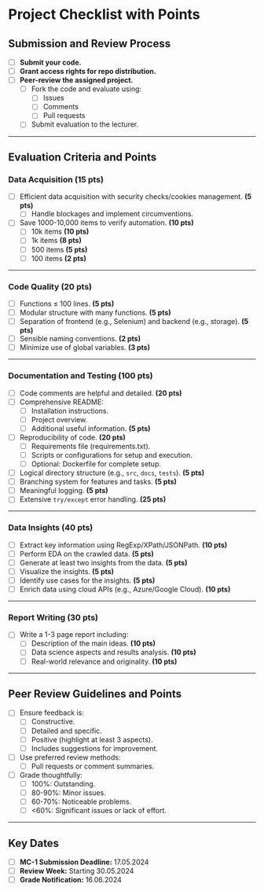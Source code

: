 # Project Checklist with Points

## Submission and Review Process
- [ ] **Submit your code.**
- [ ] **Grant access rights for repo distribution.**
- [ ] **Peer-review the assigned project.**
  - [ ] Fork the code and evaluate using:
    - [ ] Issues
    - [ ] Comments
    - [ ] Pull requests
  - [ ] Submit evaluation to the lecturer.

---

## Evaluation Criteria and Points

### Data Acquisition (15 pts)
- [ ] Efficient data acquisition with security checks/cookies management. **(5 pts)**
  - [ ] Handle blockages and implement circumventions.
- [ ] Save 1000-10,000 items to verify automation. **(10 pts)**
  - [ ] 10k items **(10 pts)**
  - [ ] 1k items **(8 pts)**
  - [ ] 500 items **(5 pts)**
  - [ ] 100 items **(2 pts)**

---

### Code Quality (20 pts)
- [ ] Functions ≤ 100 lines. **(5 pts)**
- [ ] Modular structure with many functions. **(5 pts)**
- [ ] Separation of frontend (e.g., Selenium) and backend (e.g., storage). **(5 pts)**
- [ ] Sensible naming conventions. **(2 pts)**
- [ ] Minimize use of global variables. **(3 pts)**

---

### Documentation and Testing (100 pts)
- [ ] Code comments are helpful and detailed. **(20 pts)**
- [ ] Comprehensive README:
  - [ ] Installation instructions.
  - [ ] Project overview.
  - [ ] Additional useful information. **(5 pts)**
- [ ] Reproducibility of code. **(20 pts)**
  - [ ] Requirements file (requirements.txt).
  - [ ] Scripts or configurations for setup and execution.
  - [ ] Optional: Dockerfile for complete setup.
- [ ] Logical directory structure (e.g., `src`, `docs`, `tests`). **(5 pts)**
- [ ] Branching system for features and tasks. **(5 pts)**
- [ ] Meaningful logging. **(5 pts)**
- [ ] Extensive `try/except` error handling. **(25 pts)**

---

### Data Insights (40 pts)
- [ ] Extract key information using RegExp/XPath/JSONPath. **(10 pts)**
- [ ] Perform EDA on the crawled data. **(5 pts)**
- [ ] Generate at least two insights from the data. **(5 pts)**
- [ ] Visualize the insights. **(5 pts)**
- [ ] Identify use cases for the insights. **(5 pts)**
- [ ] Enrich data using cloud APIs (e.g., Azure/Google Cloud). **(10 pts)**

---

### Report Writing (30 pts)
- [ ] Write a 1-3 page report including:
  - [ ] Description of the main ideas. **(10 pts)**
  - [ ] Data science aspects and results analysis. **(10 pts)**
  - [ ] Real-world relevance and originality. **(10 pts)**

---

## Peer Review Guidelines and Points
- [ ] Ensure feedback is:
  - [ ] Constructive.
  - [ ] Detailed and specific.
  - [ ] Positive (highlight at least 3 aspects).
  - [ ] Includes suggestions for improvement.
- [ ] Use preferred review methods:
  - [ ] Pull requests or comment summaries.
- [ ] Grade thoughtfully:
  - [ ] 100%: Outstanding.
  - [ ] 80-90%: Minor issues.
  - [ ] 60-70%: Noticeable problems.
  - [ ] <60%: Significant issues or lack of effort.

---

## Key Dates
- [ ] **MC-1 Submission Deadline:** 17.05.2024
- [ ] **Review Week:** Starting 30.05.2024
- [ ] **Grade Notification:** 16.06.2024
